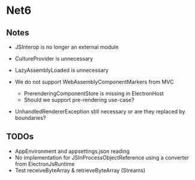 # Net6

## Notes

- JSInterop is no longer an external module
- CultureProvider is unnecessary
- LazyAssemblyLoaded is unnecessary

- We do not support WebAssemblyComponentMarkers from MVC
  - PrerenderingComponentStore is missing in ElectronHost
  - Should we support pre-rendering use-case?

- UnhandledRendererException still necessary or are they replaced by boundaries?

## TODOs

- AppEnvironment and appsettings.json reading
- No implementation for JSInProcessObjectReference using a converter from ElectronJsRuntime
- Test receiveByteArray & retrieveByteArray (Streams)
